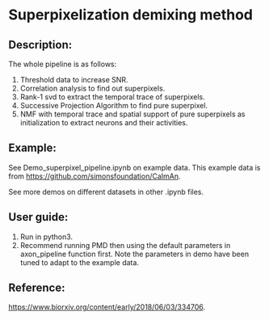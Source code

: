 # Superpixelization demixing method

## Description:
The whole pipeline is as follows:
1. Threshold data to increase SNR.
2. Correlation analysis to find out superpixels.
3. Rank-1 svd to extract the temporal trace of superpixels.
4. Successive Projection Algorithm to find pure superpixel.
5. NMF with temporal trace and spatial support of pure superpixels as initialization to extract neurons and their activities.

## Example:
See Demo_superpixel_pipeline.ipynb on example data.  This example data is from https://github.com/simonsfoundation/CaImAn.

See more demos on different datasets in other .ipynb files.

## User guide:
1. Run in python3.
2. Recommend running PMD then using the default parameters in axon_pipeline function first. Note the parameters in demo have been tuned to adapt to the example data.

## Reference: 
https://www.biorxiv.org/content/early/2018/06/03/334706.


